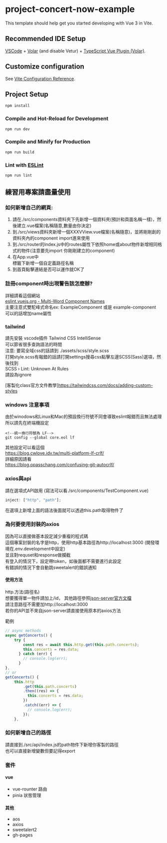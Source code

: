 # project-concert-now-example

This template should help get you started developing with Vue 3 in Vite.

## Recommended IDE Setup

[VSCode](https://code.visualstudio.com/) + [Volar](https://marketplace.visualstudio.com/items?itemName=Vue.volar) (and disable Vetur) + [TypeScript Vue Plugin (Volar)](https://marketplace.visualstudio.com/items?itemName=Vue.vscode-typescript-vue-plugin).

## Customize configuration

See [Vite Configuration Reference](https://vitejs.dev/config/).

## Project Setup

```sh
npm install
```

### Compile and Hot-Reload for Development

```sh
npm run dev
```

### Compile and Minify for Production

```sh
npm run build
```

### Lint with [ESLint](https://eslint.org/)

```sh
npm run lint
```

## 練習用專案請盡量使用

### 如何新增自己的網頁:

1. 請在./src/components資料夾下先新增一個資料夾(預計和頁面名稱一樣)，然後建立.vue檔案(名稱隨意,數量由你決定)
2. 到./src/views資料夾新增一個XXXVView.vue檔案(名稱隨意)，並將剛剛創的資料夾內的component import進來使用
3. 到./src/router的index.js中的routes屬性下依照home或about物件新增相同格式的物件(注意要先import 你剛剛建立的component)
4. 在App.vue中<nav>標籤下新增一個<RouterLink to="/路徑">自定義路徑名稱</RouterLink>
5. 到首頁點擊連結是否可以運作就OK了

### 註冊component時出現警告該怎麼辦?

詳細請看這個網站  
[eslint.vuejs.org - Multi-Word Component Names](https://eslint.vuejs.org/rules/multi-word-component-names.html)  
主要注意式雙駝峰式命名ex: ExampleComponent 或是 example-component  
可以的話增加name屬性

### tailwind

請先安裝 vscode插件 Tailwind CSS IntelliSense  
可以節省很多查詢語法的時間  
注意: 要寫全域css的話請到 ./assets/scss/style.scss  
打開style.scss有報錯的話請打開settings搜尋css點擊左邊SCSS(Sass)選項，然後找到  
SCSS › Lint: Unknown At Rules  
請設為ignore

[客製化class官方文件教學]https://tailwindcss.com/docs/adding-custom-styles

### windows 注意事項

由於winodows和Linux和Mac的預設換行符號不同會導致eslint報錯而且無法處理  
所以請先在終端機設定

```
<!--統一換行符號為 LF-->
git config --global core.eol lf
```

其他設定可以看這個  
https://blog.cwlove.idv.tw/multi-platform-lf-crlf/  
詳細原因請看  
https://blog.opasschang.com/confusing-git-autocrlf/

### axios與api

請在選項式API啟用 (寫法可以看./src/components/TestComponent.vue)

```js
inject: ["http", "path"];
```

在選項上新增上面的語法後面就可以透過this.path取得物件了

### 為何要使用封裝的axios

因為可以直接做基本設定減少重複的程式碼  
這個專案封裝的名字是http，使用http基本路徑為http://localhost:3000 (開發環境在.env.development中設定)  
並且對requset和response做攔截  
有登入的情況下，設定帶token，如後面都不需要進行此設定  
有錯誤的情況下會自動跳sweetalert的錯誤通知

#### 使用方法

http.方法(路徑名)  
想要獲得單一物件請加上/id， 其他路徑參照[json-server官方文檔](https://github.com/typicode/json-server)  
請注意路徑不需要加http://localhost:3000  
若你的API並不來自json-server請直接使用原本的axios方法

範例

```js
// async methods
async getConcerts() {
    try {
        const res = await this.http.get(this.path.concerts);
        this.concerts = res.data;
      } catch (err) {
        // console.log(err);
      }
},
// or
getConcerts() {
    this.http
        .get(this.path.concerts)
        .then((res) => {
          this.concerts = res.data;
        })
        .catch((err) => {
          // console.log(err);
        });
    },
```

### 如何新增自己的路徑

請直接到./src/api/index.js的path物件下新增你客製的路徑  
也可以直接新增變數但要記得export

### 套件

#### vue

- vue-rounter 路由
- pinia 狀態管理

#### 其他

- aos
- axios
- sweetalert2
- gh-pages
